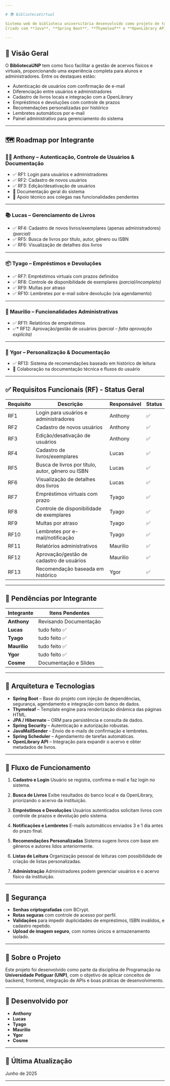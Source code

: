 ```yaml
---

# 📚 BibliotecaVirtual

Sistema web de biblioteca universitária desenvolvido como projeto de turma da **Universidade Potiguar (UNP)**.
Criado com **Java**, **Spring Boot**, **Thymeleaf** e **OpenLibrary API**, o sistema oferece funcionalidades completas de gerenciamento de livros, usuários, empréstimos, devoluções, notificações e recomendações personalizadas.

---
```


## 🧠 Visão Geral

O **BibliotecaUNP** tem como foco facilitar a gestão de acervos físicos e virtuais, proporcionando uma experiência completa para alunos e administradores. Entre os destaques estão:

* Autenticação de usuários com confirmação de e-mail
* Diferenciação entre usuários e administradores
* Cadastro de livros locais e integração com a OpenLibrary
* Empréstimos e devoluções com controle de prazos
* Recomendações personalizadas por histórico
* Lembretes automáticos por e-mail
* Painel administrativo para gerenciamento do sistema

---

## 🗺️ Roadmap por Integrante

### 👨‍💻 Anthony – Autenticação, Controle de Usuários & Documentação

* ✅ RF1: Login para usuários e administradores
* ✅ RF2: Cadastro de novos usuários
* ✅ RF3: Edição/desativação de usuários
* 📝 Documentação geral do sistema
* 🤝 Apoio técnico aos colegas nas funcionalidades pendentes

---

### 📚 Lucas – Gerenciamento de Livros

* ✅ RF4: Cadastro de novos livros/exemplares (apenas administradores) *(parcial)*
* ✅ RF5: Busca de livros por título, autor, gênero ou ISBN
* ✅ RF6: Visualização de detalhes dos livros

---

### 📦 Tyago – Empréstimos e Devoluções

* ✅ RF7: Empréstimos virtuais com prazos definidos
* ✅ RF8: Controle de disponibilidade de exemplares *(parcial/incompleto)*
* ✅ RF9: Multas por atraso
* ✅ RF10: Lembretes por e-mail sobre devolução (via agendamento)

---

### 🧾 Maurilio – Funcionalidades Administrativas

* ✅ RF11: Relatórios de empréstimos
* ✅\* RF12: Aprovação/gestão de usuários *(parcial – falta aprovação explícita)*

---

### 🎯 Ygor – Personalização & Documentação

* ✅ RF13: Sistema de recomendações baseado em histórico de leitura
* 📝 Colaboração na documentação técnica e fluxos do usuário

---

## ✅ Requisitos Funcionais (RF) - Status Geral

| Requisito | Descrição                                         | Responsável | Status        |
| --------- | ------------------------------------------------- | ----------- | ------------- |
| RF1       | Login para usuários e administradores             | Anthony     | ✅            |
| RF2       | Cadastro de novos usuários                        | Anthony     | ✅            |
| RF3       | Edição/desativação de usuários                    | Anthony     | ✅            |
| RF4       | Cadastro de livros/exemplares                     | Lucas       | ✅            |
| RF5       | Busca de livros por título, autor, gênero ou ISBN | Lucas       | ✅            |
| RF6       | Visualização de detalhes dos livros               | Lucas       | ✅            |
| RF7       | Empréstimos virtuais com prazo                    | Tyago       | ✅            |
| RF8       | Controle de disponibilidade de exemplares         | Tyago       | ✅            |
| RF9       | Multas por atraso                                 | Tyago       | ✅            |
| RF10      | Lembretes por e-mail/notificação                  | Tyago       | ✅            |
| RF11      | Relatórios administrativos                        | Maurilio    | ✅            |
| RF12      | Aprovação/gestão de cadastro de usuários          | Maurilio    | ✅            |
| RF13      | Recomendação baseada em histórico                 | Ygor        | ✅            |

---

## 📌 Pendências por Integrante

| Integrante   | Itens Pendentes                   |
| ------------ | --------------------------------- |
| **Anthony**  | Revisando Documentação            |
| **Lucas**    | tudo feito ✅                     |
| **Tyago**    | tudo feito ✅                     |
| **Maurilio** | tudo feito ✅                     |
| **Ygor**     | tudo feito ✅                     |
| **Cosme**    | Documentação e Slides             |

---

## 🧩 Arquitetura e Tecnologias

* **Spring Boot** – Base do projeto com injeção de dependências, segurança, agendamento e integração com banco de dados.
* **Thymeleaf** – Template engine para renderização dinâmica das páginas HTML.
* **JPA / Hibernate** – ORM para persistência e consulta de dados.
* **Spring Security** – Autenticação e autorização robustas.
* **JavaMailSender** – Envio de e-mails de confirmação e lembretes.
* **Spring Scheduler** – Agendamento de tarefas automáticas.
* **OpenLibrary API** – Integração para expandir o acervo e obter metadados de livros.

---

## 🔄 Fluxo de Funcionamento

1. **Cadastro e Login**
   Usuário se registra, confirma e-mail e faz login no sistema.

2. **Busca de Livros**
   Exibe resultados do banco local e da OpenLibrary, priorizando o acervo da instituição.

3. **Empréstimos e Devoluções**
   Usuários autenticados solicitam livros com controle de prazos e devolução pelo sistema.

4. **Notificações e Lembretes**
   E-mails automáticos enviados 3 e 1 dia antes do prazo final.

5. **Recomendações Personalizadas**
   Sistema sugere livros com base em gêneros e autores lidos anteriormente.

6. **Listas de Leitura**
   Organização pessoal de leituras com possibilidade de criação de listas personalizadas.

7. **Administração**
   Administradores podem gerenciar usuários e o acervo físico da instituição.

---

## 🔐 Segurança

* **Senhas criptografadas** com BCrypt.
* **Rotas seguras** com controle de acesso por perfil.
* **Validações** para impedir duplicidades de empréstimos, ISBN inválidos, e cadastro repetido.
* **Upload de imagem seguro**, com nomes únicos e armazenamento isolado.

---

## 📄 Sobre o Projeto

Este projeto foi desenvolvido como parte da disciplina de Programação na **Universidade Potiguar (UNP)**, com o objetivo de aplicar conceitos de backend, frontend, integração de APIs e boas práticas de desenvolvimento.

---

## 👥 Desenvolvido por

* **Anthony**
* **Lucas**
* **Tyago**
* **Maurilio**
* **Ygor**
* **Cosme**

---

## 📅 Última Atualização

Junho de 2025

---
